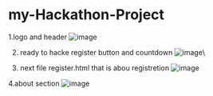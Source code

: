 # my-Hackathon-Project

1.logo and header
![image](https://github.com/user-attachments/assets/36f71ebe-bf23-4a2c-9235-d1987a429ce2)

2. ready to hacke register button and countdown
![image](https://github.com/user-attachments/assets/ca08d9e0-0847-4223-ad1f-b731125a9e67)\

3. next file register.html that is abou registretion
![image](https://github.com/user-attachments/assets/49e8c268-1dfa-4e82-988a-e2769806519c)

4.about section
![image](https://github.com/user-attachments/assets/2708d4b4-b4c9-458d-baea-383264752470)



   
